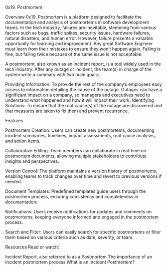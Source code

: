0x19. Postmortem

Overview
0x19. Postmortem is a platform designed to facilitate the documentation and analysis of postmortems in software development teams. In the tech industry, failures are inevitable, stemming from various factors such as bugs, traffic spikes, security issues, hardware failures, natural disasters, and human error. However, failure presents a valuable opportunity for learning and improvement. Any great Software Engineer must learn from their mistakes to ensure they won’t happen again. Failing is fine, but failing twice because of the same issue is not acceptable.

A postmortem, also known as an incident report, is a tool widely used in the tech industry. After any outage or incident, the team(s) in charge of the system write a summary with two main goals:

Providing Information: To provide the rest of the company’s employees easy access to information detailing the cause of the outage. Outages can have a significant impact on a company, so managers and executives need to understand what happened and how it will impact their work.
Identifying Solutions: To ensure that the root cause(s) of the outage are discovered and that measures are taken to fix them and prevent recurrence.


Features

Postmortem Creation: Users can create new postmortems, documenting incident summaries, timelines, impact assessments, root cause analyses, and action items.

Collaborative Editing: Team members can collaborate in real-time on postmortem documents, allowing multiple stakeholders to contribute insights and perspectives.

Version Control: The platform maintains a version history of postmortems, enabling teams to track changes over time and revert to previous versions if needed.

Document Templates: Predefined templates guide users through the postmortem process, ensuring consistency and completeness in documentation.

Notifications: Users receive notifications for updates and comments on postmortems, keeping everyone informed and engaged in the postmortem process.

Search and Filter: Users can easily search for specific postmortems or filter them based on various criteria such as date, severity, or team.

Resources
Read or watch:

Incident Report, also referred to as a Postmortem
The importance of an incident postmortem process
What is an Incident Postmortem?

